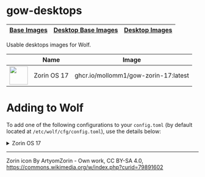 # gow-desktops
| [Base Images](https://github.com/Mollomm1/gow-bases) | [Desktop Base Images](https://github.com/Mollomm1/gow-desktop-bases) | [Desktop Images](#) |
|-------------- |------|------|

Usable desktops images for Wolf.

| | Name          | Image |
| --- |------------- | ---- |
| <img src="https://upload.wikimedia.org/wikipedia/commons/thumb/1/14/Zorin_Logomark.svg/1024px-Zorin_Logomark.svg.png" width="48px"> | Zorin OS 17 | ghcr.io/mollomm1/gow-zorin-17:latest |


# Adding to Wolf

To add one of the following configurations to your `config.toml` (by default located at `/etc/wolf/cfg/config.toml`), use the details below:

<details>

<summary>Zorin OS 17</summary>

```toml
[[apps]]
start_virtual_compositor = true
title = 'ZorinOS 17'

    [apps.runner]
    base_create_json = '''{
  "HostConfig": {
    "IpcMode": "host",
    "CapAdd": ["SYS_ADMIN", "SYS_NICE", "SYS_PTRACE", "NET_RAW", "MKNOD", "NET_ADMIN"],
    "SecurityOpt": ["seccomp=unconfined", "apparmor=unconfined"],
    "Ulimits": [{"Name":"nofile", "Hard":10240, "Soft":10240}],
    "Privileged": false,
    "DeviceCgroupRules": ["c 13:* rmw", "c 244:* rmw"]
  }
}
'''
    devices = []
    env = [
        'GOW_REQUIRED_DEVICES=/dev/input/* /dev/dri/* /dev/nvidia*'
    ]
    image = 'ghcr.io/mollomm1/gow-zorin-17:latest'
    mounts = []
    name = 'zorin17'
    ports = []
    type = 'docker'
```
</details>

------
Zorin icon By ArtyomZorin - Own work, CC BY-SA 4.0, https://commons.wikimedia.org/w/index.php?curid=79891602
